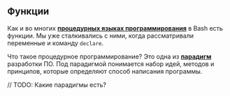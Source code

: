## Функции

Как и во многих [**процедурных языках программирования**](https://ru.wikipedia.org/wiki/Процедурное_программирование) в Bash есть функции. Мы уже сталкивались с ними, когда рассматривали переменные и команду `declare`.

Что такое процедурное программирование? Это одна из [**парадигм**](https://ru.wikipedia.org/wiki/Парадигма_программирования) разработки ПО. Под парадигмой понимается набор идей, методов и принципов, которые определяют способ написания программы.

// TODO: Какие парадигмы есть?